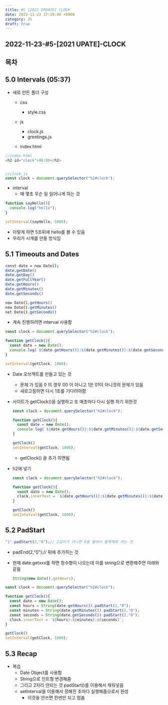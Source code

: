 ```yaml
---
title: #5 [2021 UPDATE] CLOCK
date: 2022-11-23 17:28:00 +0900
category: JS
draft: true
---
```


## 2022-11-23-#5-[2021 UPATE]-CLOCK

## 목차

## 5.0 Intervals (05:37)

- 새로 만든 폴더 구성

  - css
    - style.css
  - js
    - clock.js
    - greetings.js

  - index.html

```js
//index.html
<h2 id="clock">00:00</h2>


//clock.js
const clock = document.querySelector("h2#clock");
```

- interval
  - 매 몇초 무슨 일 일어나게 하는 것

```js
function sayHello(){
  console.log("hello");
}

setInterval(sayHello, 5000);
```

- 이렇게 하면 5초뒤에 hello를 볼 수 있음
- 우리가 시계를 만들 방식임

## 5.1 Timeouts and Dates

```sh
const date = new Date();
date.getDate()
date.getDay()
date.getFullYear()
date.getHours()
date.getMinutes()
date.getSeconds()

new Date().getHours()
new Date().getMinutes()
net Date().getSeconds()
```

- 계속 진행하려면 interval 사용함

```js
const clock = document.querySelector("h2#clock");

function getClock(){
  const date = new Date();
  console.log(`${date.getHours()}:${date.getMinutes()}:${date.getSeconds()}`);
}

setInterval(getClock, 1000);
```

- Date 오브젝트를 만들고 있는 것
  - 문제 가 있음 0 의 경우 00 이 아니고 1은 01이 아니것의 문제가 있음
  - 새로고침하면 다시 1초를 기다려야함

- 사이트가 getClock()을 실행하고 또 매초마다 다시 실행 하기 위한것

  ```js
  const clock = document.querySelector("h2#clock");
  
  function getClock(){
    const date = new Date();
    console.log(`${date.getHours()}:${date.getMinutes()}:${date.getSeconds()}`);
  }
  
  getClock()
  setInterval(getClock, 1000);
  ```

  - getClock() 을 추가 하면됨

- h2에 넣기

  ```js
  const clock = document.querySelector("h2#clock");
  
  function getClock(){
    const date = new Date();
    clock.innerText = `${date.getHours()}:${date.getMinutes()}:${date.getSeconds()}`;
  }
  
  getClock()
  setInterval(getClock, 1000);
  ```

## 5.2 PadStart

```js
"1".padStart(2,"0");// 2길이가 아니면 0을 붙여서 출력해줘 라는 것
```

- padEnd(2,"0");// 뒤에 추가하는 것

- 현재 date.getxxx를 하면 정수형이 나오는데 이를 string으로 변환해주면 아래와 같음

  ```js
  String(new Date().getHours);
  ```

```js
const clock = document.querySelector("h2#clock");

function getClock(){
  const date = new Date();
  const hours = String(date.getHours()).padStart(2,"0");
  const minutes = String(date.getMinutes()).padStart(2,"0");
  const seconds = String(date.getSeconds()).padStart(2,"0");
  clock.innerText = `${hours}:${minutes}:${seconds}`;
}

getClock()
setInterval(getClock, 1000);
```

## 5.3 Recap 

- 복습
  - Date Object를 사용함
  - String으로 인트형 변경해줌
  - 그리고 2자리 안되는 것 padStart()를 이용해서 채워넣음
  - setInterval을 이용해서 정해진 초마다 실행해줌으로서 완성
    - 이것을 안쓰면 한번만 되고 멈춤